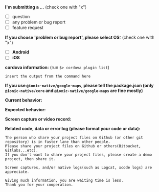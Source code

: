 <!--
Thank you for supporting the plugin activity ($5 usd).
https://www.paypal.com/cgi-bin/webscr?cmd=_donations&business=SQPLZJ672HJ9N&lc=US&item_name=Cordova%2dGoogleMaps%2dPlugin&amount=5%2e00&currency_code=USD&bn=PP%2dDonationsBF%3abtn_donate_LG%2egif%3aNonHosted

#--------------------
# public support
#--------------------
Since this plugin project is open source, I give you free public support.
I almost all cases ask you to share your project files on Github or other git repository services.
I don't matter if it is public or private repo.
However screen captures or screen records are posted in public issue thread.
(Code are not discovered as much as possible)

#--------------------
# private support
#--------------------
Even if you don't want to discover anything including screen captures or screen records,
please ask me to private support.
I ask you to donate $100 USD to the maps plugin project,
then I make a private space, then support it.

--->

**I'm submitting a ...**  (check one with "x")
- [ ] question
- [ ] any problem or bug report
- [ ] feature request

**If you choose 'problem or bug report', please select OS:**  (check one with "x")
- [ ] **Android**
- [ ] **iOS**

**cordova information:**  (run `$> cordova plugin list`) 

```
insert the output from the command here
```

**If you use `@ionic-native/google-maps`, please tell the package.json (only `@ionic-native/core` and `@ionic-native/google-maps` are fine mostly)**

**Current behavior:**
<!-- Describe how the bug manifests. -->

**Expected behavior:**
<!-- Describe what the behavior would be without the bug. -->

**Screen capture or video record:**
<!--
Please take a screen capture or a screen record. You can upload your files with drag & drop up to 10M bytes.
[Android]
$> adb shell screenrecord /sdcard/capture.mp4
$> adb pull /sdcard/capture.mp4 ./
[iOS]
Use QuickTimer player on Mac
--->

**Related code, data or error log (please format your code or data):**

```
The person who share your project files on Github (or other git repository) is in faster lane than other people.
Please share your project files on Github or others(Bitbucket, Gitlabs...etc).
If you don't want to share your project files, please create a demo project, then share it.

Screen captures, and/or native logs(such as Logcat, xcode logs) are appreciate.

Giving much information, you are waiting time is less.
Thank you for your cooperation.
```

